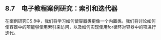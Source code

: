    

## 8.7　电子教程案例研究：索引和迭代器

在案例研究CS.8中，我们将学习如何使容器类更像一个内置类。我们将讨论如何使容器中的项能够使用索引来访问，以及如何实现使用for循环对容器中的项进行迭代。